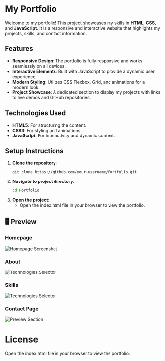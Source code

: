 # My Portfolio

Welcome to my portfolio! This project showcases my skills in **HTML**, **CSS**, and **JavaScript**. It is a responsive and interactive website that highlights my projects, skills, and contact information.

## Features

- **Responsive Design**: The portfolio is fully responsive and works seamlessly on all devices.
- **Interactive Elements**: Built with JavaScript to provide a dynamic user experience.
- **Modern Styling**: Utilizes CSS Flexbox, Grid, and animations for a modern look.
- **Project Showcase**: A dedicated section to display my projects with links to live demos and GitHub repositories.

## Technologies Used

- **HTML5**: For structuring the content.
- **CSS3**: For styling and animations.
- **JavaScript**: For interactivity and dynamic content.

## Setup Instructions

1. **Clone the repository**:
   ```bash
   git clone https://github.com/your-username/Portfolio.git
2. **Navigate to project directory**:
   ```bash
   cd Portfolio
3. **Open the project**:
    - Open the index.html file in your browser to view the portfolio.

## 🖥️ Preview

### **Homepage**
![Homepage Screenshot](Images/Homepage.png)

### **About**
![Technologies Selector](Images/About.png)

### **Skills**
![Technologies Selector](Images/Skills.png)

### **Contact Page**
![Preview Section](Images/ContactPage.png)

# License

Open the index.html file in your browser to view the portfolio.
